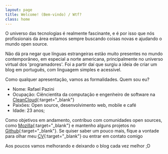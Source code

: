 ```yaml
---
layout: page
title: Welcome! (Bem-vindo) / Wtf?
class: home
---
```


O universo das tecnologias é realmente fascinante, e é por isso que nós profissionais da área estamos sempre buscando coisas novas e ajudando o mundo open source.

Não dá pra negar que línguas estrangeiras estão muito presentes no mundo contemporâneo, em especial a norte americana, principalmente no universo virtual dos 'programadores'. Foi a partir daí que surgiu a ideia de criar um blog em português, com linguagem simples e acessível.

Como qualquer apresentação, vamos as formalidades. Quem sou eu?

*   Nome: Rafael Pazini
*   Ocupação: Ciêncientita da computação  e engenheiro de software na [CleanCloud][4]{:target="_blank"}
*   Paixões: Open source, desenvolvimento web, mobile e café
*   Idade: 23 anos;

Como objetivos em andamento, contribuo com comunidades open sources, como [Mozilla][1]{:target="_blank"} e mantenho alguns projetos no [Github][2]{:target="_blank"}. Se quiser saber um pouco mais, fique a vontade para olhar meu [CV][3]{:target="_blank"} ou entrar em contato comigo

Aos poucos vamos melhorando e deixando o blog cada vez melhor ;D


[1]: https://developer.mozilla.org/en-US/docs/MDN/Contribute "Mozilla Contribute"
[2]: https://github.com/rflpazini "Github Rafael Pazini"
[3]: https://rflpazini.com/resume.pdf "CV"
[4]: http://cleancloud.io "CleanCloud website"
